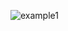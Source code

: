 ![example1](https://user-images.githubusercontent.com/32921778/113827854-5f570780-97a1-11eb-8a7e-887c283eef2a.gif)
